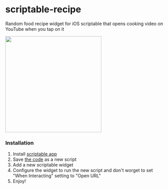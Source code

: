 # scriptable-recipe
Random food recipe widget for iOS scriptable that opens cooking video on YouTube when you tap on it

<img src="https://user-images.githubusercontent.com/12446468/108285025-31c8e700-717e-11eb-9d03-32fe258a902c.gif" width="300" />

### Installation

1. Install [scriptable app](https://apps.apple.com/us/app/scriptable/id1405459188)
2. Save [the code](https://github.com/shfrmn/scriptable-recipe/blob/main/food-recipe-widget.js) as a new script
3. Add a new scriptable widget
4. Configure the widget to run the new script and don't worget to set "When Interacting" setting to "Open URL" 
5. Enjoy!
